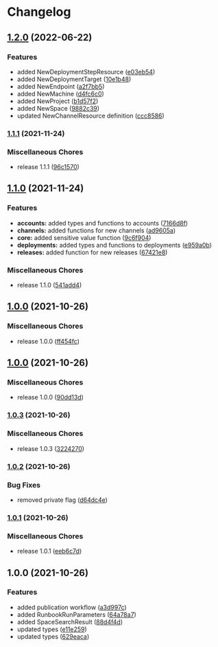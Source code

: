 # Changelog

## [1.2.0](https://github.com/OctopusDeploy/message-contracts.ts/compare/v1.1.1...v1.2.0) (2022-06-22)


### Features

* added NewDeploymentStepResource ([e03eb54](https://github.com/OctopusDeploy/message-contracts.ts/commit/e03eb54cf09982c0d2eae74febb18032db3cb48c))
* added NewDeploymentTarget ([10e1b48](https://github.com/OctopusDeploy/message-contracts.ts/commit/10e1b48dc0c23ef6c670d62c412967e51bf4dde0))
* added NewEndpoint ([a2f7bb5](https://github.com/OctopusDeploy/message-contracts.ts/commit/a2f7bb57bb4c5a05163c102a90fd3f0e8d338548))
* added NewMachine ([d4fc6c0](https://github.com/OctopusDeploy/message-contracts.ts/commit/d4fc6c013957abc31893d1974f392af0d7403ac0))
* added NewProject ([b1d57f2](https://github.com/OctopusDeploy/message-contracts.ts/commit/b1d57f2a3bb663091755910d4042b3d90088e981))
* added NewSpace ([9882c39](https://github.com/OctopusDeploy/message-contracts.ts/commit/9882c398b6495e8f2ef13e03bae7195acb66f1b6))
* updated NewChannelResource definition ([ccc8586](https://github.com/OctopusDeploy/message-contracts.ts/commit/ccc8586d94a93a4b1efd19cf1642d9b11b39891f))

### [1.1.1](https://www.github.com/OctopusDeploy/message-contracts.ts/compare/v1.1.0...v1.1.1) (2021-11-24)


### Miscellaneous Chores

* release 1.1.1 ([96c1570](https://www.github.com/OctopusDeploy/message-contracts.ts/commit/96c1570e4f7de7ea18e30e5c240699464445544a))

## [1.1.0](https://www.github.com/OctopusDeploy/message-contracts.ts/compare/v1.0.0...v1.1.0) (2021-11-24)


### Features

* **accounts:** added types and functions to accounts ([7166d8f](https://www.github.com/OctopusDeploy/message-contracts.ts/commit/7166d8f48696bf1cfcf249773dd41a28b8c05c3a))
* **channels:** added functions for new channels ([ad9605a](https://www.github.com/OctopusDeploy/message-contracts.ts/commit/ad9605a568bc90583ef9ed3617d5833344ed000b))
* **core:** added sensitive value function ([9c6f904](https://www.github.com/OctopusDeploy/message-contracts.ts/commit/9c6f9043eaee87022e54ddb48d7e4339ecfd66fe))
* **deployments:** added types and functions to deployments ([e959a0b](https://www.github.com/OctopusDeploy/message-contracts.ts/commit/e959a0b1449fee2cd00f65135d2a79857b7416d3))
* **releases:** added function for new releases ([67421e8](https://www.github.com/OctopusDeploy/message-contracts.ts/commit/67421e8fe692318f378f10846c4b802d7feaa247))


### Miscellaneous Chores

* release 1.1.0 ([541add4](https://www.github.com/OctopusDeploy/message-contracts.ts/commit/541add4dee659ad20ba8f009a8c9f410885355b2))

## [1.0.0](https://www.github.com/OctopusDeploy/message-contracts.ts/compare/v1.0.0...v1.0.0) (2021-10-26)


### Miscellaneous Chores

* release 1.0.0 ([ff454fc](https://www.github.com/OctopusDeploy/message-contracts.ts/commit/ff454fcaa6f12d61a64f8c7029abffe8bfabe97f))

## [1.0.0](https://www.github.com/OctopusDeploy/message-contracts.ts/compare/v1.0.3...v1.0.0) (2021-10-26)


### Miscellaneous Chores

* release 1.0.0 ([90dd13d](https://www.github.com/OctopusDeploy/message-contracts.ts/commit/90dd13dcd24a715474fbde46ced989b2bba7ac4d))

### [1.0.3](https://www.github.com/OctopusDeploy/message-contracts.ts/compare/v1.0.2...v1.0.3) (2021-10-26)


### Miscellaneous Chores

* release 1.0.3 ([3224270](https://www.github.com/OctopusDeploy/message-contracts.ts/commit/3224270c06366428c50e8552c90cb9f3f4f2f80e))

### [1.0.2](https://www.github.com/OctopusDeploy/message-contracts.ts/compare/v1.0.1...v1.0.2) (2021-10-26)


### Bug Fixes

* removed private flag ([d64dc4e](https://www.github.com/OctopusDeploy/message-contracts.ts/commit/d64dc4e1db27ae29775d5fe33aa4eca33f00a114))

### [1.0.1](https://www.github.com/OctopusDeploy/message-contracts.ts/compare/v1.0.0...v1.0.1) (2021-10-26)


### Miscellaneous Chores

* release 1.0.1 ([eeb6c7d](https://www.github.com/OctopusDeploy/message-contracts.ts/commit/eeb6c7dcf515da3745d49de4d362b39d6ab20b2d))

## 1.0.0 (2021-10-26)


### Features

* added publication workflow ([a3d997c](https://www.github.com/OctopusDeploy/message-contracts.ts/commit/a3d997ccc7411442daf1f86d29df96d0f9c14d44))
* added RunbookRunParameters ([64a78a7](https://www.github.com/OctopusDeploy/message-contracts.ts/commit/64a78a7722602f655236867c73c7a55c11ff698c))
* added SpaceSearchResult ([88d4f4d](https://www.github.com/OctopusDeploy/message-contracts.ts/commit/88d4f4dab0fe8bc215d64232298e521ef3380c62))
* updated types ([e11e259](https://www.github.com/OctopusDeploy/message-contracts.ts/commit/e11e25936530da019ee5d3025264a90d56c4c436))
* updated types ([629eaca](https://www.github.com/OctopusDeploy/message-contracts.ts/commit/629eacabcdf6816893c970db58831b85a3c0a807))
